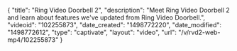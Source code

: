 {
    "title": "Ring Video Doorbell 2",
    "description": "Meet Ring Video Doorbell 2 and learn about features we've updated from Ring Video Doorbell.",
    "videoid": "102255873",
    "date_created": "1498772220",
    "date_modified": "1498772612",
    "type": "captivate",
    "layout": "video",
    "url": "\/v\/rvd2-web-mp4\/102255873"
}
